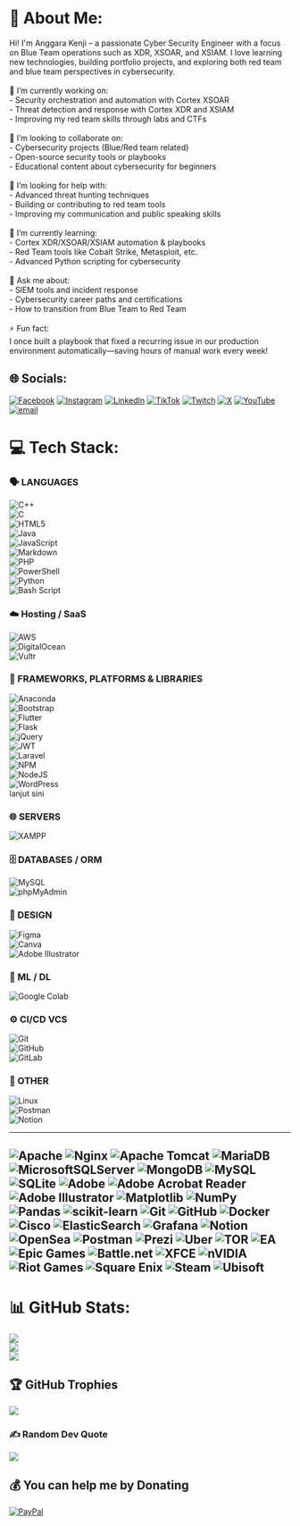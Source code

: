 # 💫 About Me:
Hi! I'm Anggara Kenji – a passionate Cyber Security Engineer with a focus on Blue Team operations such as XDR, XSOAR, and XSIAM. I love learning new technologies, building portfolio projects, and exploring both red team and blue team perspectives in cybersecurity.<br><br>🔭 I’m currently working on:<br>- Security orchestration and automation with Cortex XSOAR<br>- Threat detection and response with Cortex XDR and XSIAM<br>- Improving my red team skills through labs and CTFs<br><br>👯 I’m looking to collaborate on:<br>- Cybersecurity projects (Blue/Red team related)<br>- Open-source security tools or playbooks<br>- Educational content about cybersecurity for beginners<br><br>🤝 I’m looking for help with:<br>- Advanced threat hunting techniques<br>- Building or contributing to red team tools<br>- Improving my communication and public speaking skills<br><br>🌱 I’m currently learning:<br>- Cortex XDR/XSOAR/XSIAM automation & playbooks<br>- Red Team tools like Cobalt Strike, Metasploit, etc.<br>- Advanced Python scripting for cybersecurity<br><br>💬 Ask me about:<br>- SIEM tools and incident response<br>- Cybersecurity career paths and certifications<br>- How to transition from Blue Team to Red Team<br><br>⚡ Fun fact:<br>I once built a playbook that fixed a recurring issue in our production environment automatically—saving hours of manual work every week!


## 🌐 Socials:
[![Facebook](https://img.shields.io/badge/Facebook-%231877F2.svg?logo=Facebook&logoColor=white)](https://facebook.com/kenji.anggara) [![Instagram](https://img.shields.io/badge/Instagram-%23E4405F.svg?logo=Instagram&logoColor=white)](https://instagram.com/kenjii.anggara) [![LinkedIn](https://img.shields.io/badge/LinkedIn-%230077B5.svg?logo=linkedin&logoColor=white)](https://linkedin.com/in/anggara-kenji) [![TikTok](https://img.shields.io/badge/TikTok-%23000000.svg?logo=TikTok&logoColor=white)](https://tiktok.com/@kenjianggara) [![Twitch](https://img.shields.io/badge/Twitch-%239146FF.svg?logo=Twitch&logoColor=white)](https://twitch.tv/Kenji179) [![X](https://img.shields.io/badge/X-black.svg?logo=X&logoColor=white)](https://x.com/kenjianggara) [![YouTube](https://img.shields.io/badge/YouTube-%23FF0000.svg?logo=YouTube&logoColor=white)](https://youtube.com/@anggarakenji) [![email](https://img.shields.io/badge/Email-D14836?logo=gmail&logoColor=white)](mailto:kenjianggara@linuxmail.org) 

# 💻 Tech Stack:
### 🗣 LANGUAGES
![C++](https://img.shields.io/badge/c++-%2300599C.svg?style=plastic&logo=c%2B%2B&logoColor=white)  
![C](https://img.shields.io/badge/c-%2300599C.svg?style=plastic&logo=c&logoColor=white)  
![HTML5](https://img.shields.io/badge/html5-%23E34F26.svg?style=plastic&logo=html5&logoColor=white)  
![Java](https://img.shields.io/badge/java-%23ED8B00.svg?style=plastic&logo=openjdk&logoColor=white)  
![JavaScript](https://img.shields.io/badge/javascript-%23323330.svg?style=plastic&logo=javascript&logoColor=%23F7DF1E)  
![Markdown](https://img.shields.io/badge/markdown-%23000000.svg?style=plastic&logo=markdown&logoColor=white)  
![PHP](https://img.shields.io/badge/php-%23777BB4.svg?style=plastic&logo=php&logoColor=white)  
![PowerShell](https://img.shields.io/badge/PowerShell-%235391FE.svg?style=plastic&logo=powershell&logoColor=white)  
![Python](https://img.shields.io/badge/python-3670A0?style=plastic&logo=python&logoColor=ffdd54)  
![Bash Script](https://img.shields.io/badge/bash_script-%23121011.svg?style=plastic&logo=gnu-bash&logoColor=white)  
### ☁️ Hosting / SaaS
![AWS](https://img.shields.io/badge/AWS-%23FF9900.svg?style=plastic&logo=amazon-aws&logoColor=white)  
![DigitalOcean](https://img.shields.io/badge/DigitalOcean-%230167ff.svg?style=plastic&logo=digitalOcean&logoColor=white)  
![Vultr](https://img.shields.io/badge/Vultr-007BFC.svg?style=plastic&logo=vultr)  
### 🧱 FRAMEWORKS, PLATFORMS & LIBRARIES
![Anaconda](https://img.shields.io/badge/Anaconda-%2344A833.svg?style=plastic&logo=anaconda&logoColor=white)  
![Bootstrap](https://img.shields.io/badge/bootstrap-%238511FA.svg?style=plastic&logo=bootstrap&logoColor=white)  
![Flutter](https://img.shields.io/badge/Flutter-%2302569B.svg?style=plastic&logo=Flutter&logoColor=white)  
![Flask](https://img.shields.io/badge/flask-%23000.svg?style=plastic&logo=flask&logoColor=white)  
![jQuery](https://img.shields.io/badge/jquery-%230769AD.svg?style=plastic&logo=jquery&logoColor=white)  
![JWT](https://img.shields.io/badge/JWT-black?style=plastic&logo=JSON%20web%20tokens)  
![Laravel](https://img.shields.io/badge/laravel-%23FF2D20.svg?style=plastic&logo=laravel&logoColor=white)  
![NPM](https://img.shields.io/badge/NPM-%23CB3837.svg?style=plastic&logo=npm&logoColor=white)  
![NodeJS](https://img.shields.io/badge/node.js-6DA55F?style=plastic&logo=node.js&logoColor=white)  
![WordPress](https://img.shields.io/badge/WordPress-%23117AC9.svg?style=plastic&logo=WordPress&logoColor=white)  
lanjut sini
### 🌐 SERVERS
![XAMPP](https://img.shields.io/badge/-XAMPP-05122A?style=flat&logo=xampp)
### 🗄️ DATABASES / ORM
![MySQL](https://img.shields.io/badge/-MySQL-05122A?style=flat&logo=mysql)  
![phpMyAdmin](https://img.shields.io/badge/-phpMyAdmin-05122A?style=flat&logo=phpmyadmin)
### 🎨 DESIGN
![Figma](https://img.shields.io/badge/-Figma-05122A?style=flat&logo=figma)  
![Canva](https://img.shields.io/badge/-Canva-05122A?style=flat&logo=canva)  
![Adobe Illustrator](https://img.shields.io/badge/-Adobe%20Illustrator-05122A?style=flat&logo=adobe-illustrator)
### 🧠 ML / DL
![Google Colab](https://img.shields.io/badge/-Google%20Colab-05122A?style=flat&logo=google-colab)
### ⚙️ CI/CD VCS
![Git](https://img.shields.io/badge/-Git-05122A?style=flat&logo=git)  
![GitHub](https://img.shields.io/badge/-GitHub-05122A?style=flat&logo=github)  
![GitLab](https://img.shields.io/badge/-GitLab-05122A?style=flat&logo=gitlab)
### 🧩 OTHER
![Linux](https://img.shields.io/badge/-Linux-05122A?style=flat&logo=linux)  
![Postman](https://img.shields.io/badge/-Postman-05122A?style=flat&logo=postman)  
![Notion](https://img.shields.io/badge/-Notion-05122A?style=flat&logo=notion)

---





![Apache](https://img.shields.io/badge/apache-%23D42029.svg?style=plastic&logo=apache&logoColor=white) 
![Nginx](https://img.shields.io/badge/nginx-%23009639.svg?style=plastic&logo=nginx&logoColor=white) 
![Apache Tomcat](https://img.shields.io/badge/apache%20tomcat-%23F8DC75.svg?style=plastic&logo=apache-tomcat&logoColor=black) 
![MariaDB](https://img.shields.io/badge/MariaDB-003545?style=plastic&logo=mariadb&logoColor=white) 
![MicrosoftSQLServer](https://img.shields.io/badge/Microsoft%20SQL%20Server-CC2927?style=plastic&logo=microsoft%20sql%20server&logoColor=white) 
![MongoDB](https://img.shields.io/badge/MongoDB-%234ea94b.svg?style=plastic&logo=mongodb&logoColor=white) 
![MySQL](https://img.shields.io/badge/mysql-4479A1.svg?style=plastic&logo=mysql&logoColor=white) 
![SQLite](https://img.shields.io/badge/sqlite-%2307405e.svg?style=plastic&logo=sqlite&logoColor=white) 
![Adobe](https://img.shields.io/badge/adobe-%23FF0000.svg?style=plastic&logo=adobe&logoColor=white) 
![Adobe Acrobat Reader](https://img.shields.io/badge/Adobe%20Acrobat%20Reader-EC1C24.svg?style=plastic&logo=Adobe%20Acrobat%20Reader&logoColor=white) 
![Adobe Illustrator](https://img.shields.io/badge/adobe%20illustrator-%23FF9A00.svg?style=plastic&logo=adobe%20illustrator&logoColor=white) 
![Matplotlib](https://img.shields.io/badge/Matplotlib-%23ffffff.svg?style=plastic&logo=Matplotlib&logoColor=black) 
![NumPy](https://img.shields.io/badge/numpy-%23013243.svg?style=plastic&logo=numpy&logoColor=white) 
![Pandas](https://img.shields.io/badge/pandas-%23150458.svg?style=plastic&logo=pandas&logoColor=white) 
![scikit-learn](https://img.shields.io/badge/scikit--learn-%23F7931E.svg?style=plastic&logo=scikit-learn&logoColor=white) 
![Git](https://img.shields.io/badge/git-%23F05033.svg?style=plastic&logo=git&logoColor=white) 
![GitHub](https://img.shields.io/badge/github-%23121011.svg?style=plastic&logo=github&logoColor=white) 
![Docker](https://img.shields.io/badge/docker-%230db7ed.svg?style=plastic&logo=docker&logoColor=white) 
![Cisco](https://img.shields.io/badge/cisco-%23049fd9.svg?style=plastic&logo=cisco&logoColor=black) 
![ElasticSearch](https://img.shields.io/badge/-ElasticSearch-005571?style=plastic&logo=elasticsearch) 
![Grafana](https://img.shields.io/badge/grafana-%23F46800.svg?style=plastic&logo=grafana&logoColor=white) 
![Notion](https://img.shields.io/badge/Notion-%23000000.svg?style=plastic&logo=notion&logoColor=white) 
![OpenSea](https://img.shields.io/badge/OpenSea-%232081E2.svg?style=plastic&logo=opensea&logoColor=white) 
![Postman](https://img.shields.io/badge/Postman-FF6C37?style=plastic&logo=postman&logoColor=white) 
![Prezi](https://img.shields.io/badge/Prezi-%23000000.svg?style=plastic&logo=Prezi&logoColor=white) 
![Uber](https://img.shields.io/badge/Uber-%23000000.svg?style=plastic&logo=Uber&logoColor=white) 
![TOR](https://img.shields.io/badge/tor-%237E4798.svg?style=plastic&logo=tor-project&logoColor=white) 
![EA](https://img.shields.io/badge/ea-%23000000.svg?style=plastic&logo=ea&logoColor=white) 
![Epic Games](https://img.shields.io/badge/epicgames-%23313131.svg?style=plastic&logo=epicgames&logoColor=white) 
![Battle.net](https://img.shields.io/badge/battle.net-%2300AEFF.svg?style=plastic&logo=battle.net&logoColor=white) 
![XFCE](https://img.shields.io/badge/XFCE-%232284F2.svg?style=plastic&logo=xfce&logoColor=white) 
![nVIDIA](https://img.shields.io/badge/nVIDIA-%2376B900.svg?style=plastic&logo=nVIDIA&logoColor=white) 
![Riot Games](https://img.shields.io/badge/riotgames-D32936.svg?style=plastic&logo=riotgames&logoColor=white) 
![Square Enix](https://img.shields.io/badge/SquareEnix-%23ED1C24.svg?style=plastic&logo=SquareEnix&logoColor=white) 
![Steam](https://img.shields.io/badge/steam-%23000000.svg?style=plastic&logo=steam&logoColor=white) 
![Ubisoft](https://img.shields.io/badge/Ubisoft-%23F5F5F5.svg?style=plastic&logo=Ubisoft&logoColor=black)
---

# 📊 GitHub Stats:
![](https://github-readme-stats.vercel.app/api?username=kenjianggara&theme=tokyonight&hide_border=false&include_all_commits=true&count_private=false)<br/>
![](https://nirzak-streak-stats.vercel.app/?user=kenjianggara&theme=tokyonight&hide_border=false)<br/>
![](https://github-readme-stats.vercel.app/api/top-langs/?username=kenjianggara&theme=tokyonight&hide_border=false&include_all_commits=true&count_private=false&layout=compact)

## 🏆 GitHub Trophies
![](https://github-profile-trophy.vercel.app/?username=kenjianggara&theme=tokyonight&no-frame=true&no-bg=true&margin-w=4)

### ✍️ Random Dev Quote
![](https://quotes-github-readme.vercel.app/api?type=horizontal&theme=tokyonight)

  ## 💰 You can help me by Donating
  [![PayPal](https://img.shields.io/badge/PayPal-00457C?style=for-the-badge&logo=paypal&logoColor=white)](https://paypal.me/kenji179 ) 

  
<!-- Proudly created with GPRM ( https://gprm.itsvg.in ) -->
